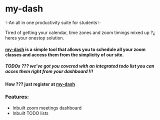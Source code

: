 # my-dash
✨An all in one productivity suite for students✨ 

Tired of getting your calendar, time zones and zoom timings mixed up ?¿ heres your onestop solution. 
#### [my-dash](https://bothacks.loboadrian.repl.co) is a simple tool that allows you to schedule all your zoom classes and access them from the simplicity of our site.

##### TODOs ???  we've got you covered with an integrated todo list you can acces them right from your dashboard !!!

#### How ???  just register at [my-dash](https://bothacks.loboadrian.repl.co) 

### Features:
- Inbuilt zoom meetings dashboard
- Inbuilt TODO lists
